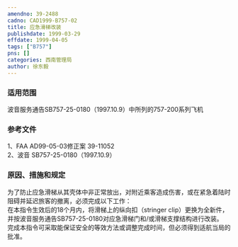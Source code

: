 ```yaml
---
amendno: 39-2488  
cadno: CAD1999-B757-02  
title: 应急滑梯改装  
publishdate: 1999-03-29  
effdate: 1999-04-05  
tags: ["B757"]  
pns: []  
categories: 西南管理局  
author: 徐东毅  
---
```

  
### 适用范围  
波音服务通告SB757-25-0180（1997.10.9）中所列的757-200系列飞机  
  
<!--more-->  
### 参考文件  
1、FAA AD99-05-03修正案 39-11052  
2、波音 SB757-25-0180（1997.10.9）  
  
### 原因、措施和规定  
为了防止应急滑梯从其壳体中非正常放出，对附近乘客造成伤害，或在紧急着陆时阻碍并延迟旅客的撤离，必须完成以下工作：  
在本指令生效后的18个月内，将滑梯上的纵向扣（stringer clip）更换为全新件，并按波音服务通告SB757-25-0180对应急滑梯门和/或滑梯支撑结构进行改装。  
完成本指令可采取能保证安全的等效方法或调整完成时间，但必须得到适航当局的批准。  
